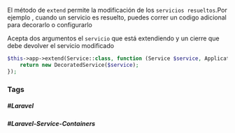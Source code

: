 El método de `extend` permite la modificación de los `servicios resueltos`.Por ejemplo , cuando un servicio es resuelto, puedes correr un codigo adicional para decorarlo o configurarlo

Acepta dos argumentos el `servicio` que está extendiendo y un cierre que debe devolver el servicio modificado

```php
$this->app->extend(Service::class, function (Service $service, Application $app) {
    return new DecoratedService($service);
});
```
### Tags
##### #Laravel 
##### #Laravel-Service-Containers